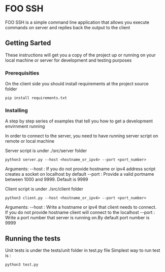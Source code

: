 # FOO SSH
FOO SSH is a simple command line application that allows you execute commands on server and replies back the output to the client

## Getting Sarted
These instructions will get you a copy of the project up or running on your local machine or server for development and testing purposes

### Prerequisities
On the client side you should install requirements at the project source folder

```
pip install requirements.txt
```

### Installing
A step by step series of examples that tell you how to get a development envirnment running

In order to connect to the server, you need to have running server script on remote or local machine

Server script is under ./src/server folder

```
python3 server.py --host <hostname_or_ipv4> --port <port_number>
```
Arguments:
--host : If you do not provide hostname or ipv4 address script creates a socket on localhost by default
--port : Provide a valid portname between 1000 and 9999. Default is 9999


Client script is under ./src/client folder

```
python3 client.py --host <hostname_or_ipv4> --port <port_number>
``` 

Arguments: 
--host : Write a hostname or ipv4 that client needs to connect. If you do not provide hostname client will connect to the localhost
--port : Write a port number that server is running on.By default port number is 9999


## Running the tests
Unit tests is under the tests/unit folder in test.py file
Simplest way to run test is :

```
python3 test.py
```


